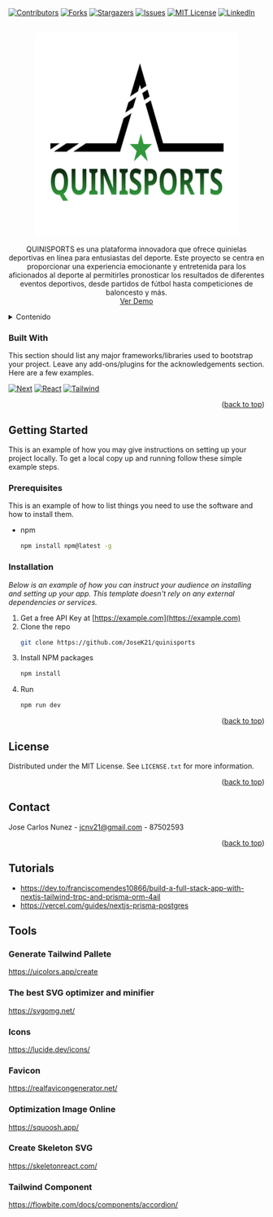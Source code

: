 <!-- Improved compatibility of back to top link: See: https://github.com/othneildrew/Best-README-Template/pull/73 -->
<a name="readme-top"></a>
<!--
*** Thanks for checking out the Best-README-Template. If you have a suggestion
*** that would make this better, please fork the repo and create a pull request
*** or simply open an issue with the tag "enhancement".
*** Don't forget to give the project a star!
*** Thanks again! Now go create something AMAZING! :D
-->



<!-- PROJECT SHIELDS -->
<!--
*** I'm using markdown "reference style" links for readability.
*** Reference links are enclosed in brackets [ ] instead of parentheses ( ).
*** See the bottom of this document for the declaration of the reference variables
*** for contributors-url, forks-url, etc. This is an optional, concise syntax you may use.
*** https://www.markdownguide.org/basic-syntax/#reference-style-links
-->
[![Contributors][contributors-shield]][contributors-url]
[![Forks][forks-shield]][forks-url]
[![Stargazers][stars-shield]][stars-url]
[![Issues][issues-shield]][issues-url]
[![MIT License][license-shield]][license-url]
[![LinkedIn][linkedin-shield]][linkedin-url]


<!-- PROJECT LOGO -->
<br />
<div align="center">
<img src="public/logoQS.svg" alt="Logo" width="400" height="400">

  <p align="center">
    QUINISPORTS es una plataforma innovadora que ofrece quinielas deportivas en línea para entusiastas del deporte. Este proyecto se centra en proporcionar una experiencia emocionante y entretenida para los aficionados al deporte al permitirles pronosticar los resultados de diferentes eventos deportivos, desde partidos de fútbol hasta competiciones de baloncesto y más.
    <br />
    <a href="www.quinisports.com" ta>Ver Demo</a>
  </p>
</div>

<!-- TABLE OF CONTENTS -->
<details>
  <summary>Contenido</summary>
  <ol>
    <li>
      <a href="#about-the-project">About The Project</a>
      <ul>
        <li><a href="#built-with">Built With</a></li>
      </ul>
    </li>
    <li>
      <a href="#getting-started">Getting Started</a>
      <ul>
        <li><a href="#prerequisites">Prerequisites</a></li>
        <li><a href="#installation">Installation</a></li>
      </ul>
    </li>
    <li><a href="#usage">Usage</a></li>
    <li><a href="#roadmap">Roadmap</a></li>
    <li><a href="#contributing">Contributing</a></li>
    <li><a href="#license">License</a></li>
    <li><a href="#contact">Contact</a></li>
    <li><a href="#acknowledgments">Acknowledgments</a></li>
  </ol>
</details>


### Built With

This section should list any major frameworks/libraries used to bootstrap your project. Leave any add-ons/plugins for the acknowledgements section. Here are a few examples.

[![Next][Next.js]][Next-url]  [![React][React.js]][React-url]  [![Tailwind][Tailwind.com]][Tailwind-url]

<p align="right">(<a href="#readme-top">back to top</a>)</p>

<!-- GETTING STARTED -->
## Getting Started

This is an example of how you may give instructions on setting up your project locally.
To get a local copy up and running follow these simple example steps.

### Prerequisites

This is an example of how to list things you need to use the software and how to install them.
* npm
  ```sh
  npm install npm@latest -g
  ```

### Installation

_Below is an example of how you can instruct your audience on installing and setting up your app. This template doesn't rely on any external dependencies or services._

1. Get a free API Key at [https://example.com](https://example.com)
2. Clone the repo
   ```sh
   git clone https://github.com/JoseK21/quinisports
   ```
3. Install NPM packages
   ```sh
   npm install
   ```
4. Run
   ```sh
   npm run dev
   ```

<p align="right">(<a href="#readme-top">back to top</a>)</p>


## License

Distributed under the MIT License. See `LICENSE.txt` for more information.

<p align="right">(<a href="#readme-top">back to top</a>)</p>


<!-- CONTACT -->
## Contact

Jose Carlos Nunez - jcnv21@gmail.com - 87502593

<p align="right">(<a href="#readme-top">back to top</a>)</p>

## Tutorials

- https://dev.to/franciscomendes10866/build-a-full-stack-app-with-nextjs-tailwind-trpc-and-prisma-orm-4ail
- https://vercel.com/guides/nextjs-prisma-postgres

## Tools
### Generate Tailwind Pallete
https://uicolors.app/create


### The best SVG optimizer and minifier
https://svgomg.net/


### Icons
https://lucide.dev/icons/

### Favicon
https://realfavicongenerator.net/

### Optimization Image Online
https://squoosh.app/

### Create Skeleton SVG
https://skeletonreact.com/

### Tailwind Component
https://flowbite.com/docs/components/accordion/


<!-- MARKDOWN LINKS & IMAGES -->
<!-- https://www.markdownguide.org/basic-syntax/#reference-style-links -->
[contributors-shield]: https://img.shields.io/github/contributors/othneildrew/Best-README-Template.svg?style=for-the-badge
[contributors-url]: https://github.com/othneildrew/Best-README-Template/graphs/contributors
[forks-shield]: https://img.shields.io/github/forks/othneildrew/Best-README-Template.svg?style=for-the-badge
[forks-url]: https://github.com/othneildrew/Best-README-Template/network/members
[stars-shield]: https://img.shields.io/github/stars/othneildrew/Best-README-Template.svg?style=for-the-badge
[stars-url]: https://github.com/othneildrew/Best-README-Template/stargazers
[issues-shield]: https://img.shields.io/github/issues/othneildrew/Best-README-Template.svg?style=for-the-badge
[issues-url]: https://github.com/othneildrew/Best-README-Template/issues
[license-shield]: https://img.shields.io/github/license/othneildrew/Best-README-Template.svg?style=for-the-badge
[license-url]: https://github.com/othneildrew/Best-README-Template/blob/master/LICENSE.txt
[linkedin-shield]: https://img.shields.io/badge/-LinkedIn-black.svg?style=for-the-badge&logo=linkedin&colorB=555
[linkedin-url]: https://linkedin.com/in/othneildrew
[Next.js]: https://img.shields.io/badge/next.js-000000?style=for-the-badge&logo=nextdotjs&logoColor=white
[Next-url]: https://nextjs.org/
[React.js]: https://img.shields.io/badge/React-20232A?style=for-the-badge&logo=react&logoColor=61DAFB
[React-url]: https://reactjs.org/
[Tailwind.com]: https://img.shields.io/badge/tailwindcss-0F172A?&logo=tailwindcss
[Tailwind-url]: https://tailwindcss.com/
